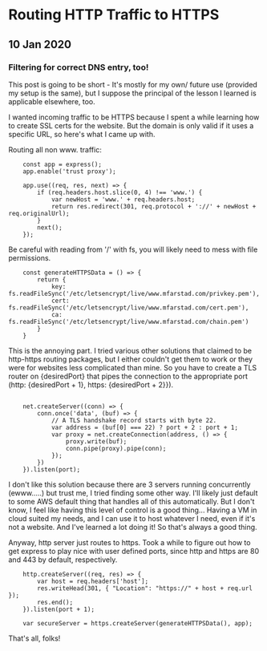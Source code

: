 <!-- extends layout -->

<!--block content -->

# Routing HTTP Traffic to HTTPS
## 10 Jan 2020
### Filtering for correct DNS entry, too!

This post is going to be short - It's mostly for my own/ future use (provided my setup is the same), but I suppose the principal of the lesson I learned is applicable elsewhere, too.

I wanted incoming traffic to be HTTPS because I spent a while learning how to create SSL certs for the website. But the domain is only valid if it uses a specific URL, so here's what I came up with. 

Routing all non www. traffic:
```
    const app = express();
    app.enable('trust proxy');

    app.use((req, res, next) => {
        if (req.headers.host.slice(0, 4) !== 'www.') {
            var newHost = 'www.' + req.headers.host;
            return res.redirect(301, req.protocol + '://' + newHost + req.originalUrl);
        }
        next();
    }); 
```
Be careful with reading from '/' with fs, you will likely need to mess with file permissions.
```
    const generateHTTPSData = () => {
        return {
            key: fs.readFileSync('/etc/letsencrypt/live/www.mfarstad.com/privkey.pem'),
            cert: fs.readFileSync('/etc/letsencrypt/live/www.mfarstad.com/cert.pem'),
            ca: fs.readFileSync('/etc/letsencrypt/live/www.mfarstad.com/chain.pem')
        }
    }
```
This is the annoying part. I tried various other solutions that claimed to be http-https routing packages, but I either couldn't get them to work or they were for websites less complicated than mine. So you have to create a TLS router on {desiredPort} that pipes the connection to the appropriate port (http: {desiredPort + 1}, https: {desiredPort + 2}}).
```

    net.createServer((conn) => {
        conn.once('data', (buf) => {
            // A TLS handshake record starts with byte 22.
            var address = (buf[0] === 22) ? port + 2 : port + 1;
            var proxy = net.createConnection(address, () => {
                proxy.write(buf);
                conn.pipe(proxy).pipe(conn);
            });
        })
    }).listen(port);
```
I don't like this solution because there are 3 servers running concurrently (ewww.....) but trust me, I tried finding some other way. I'll likely just default to some AWS default thing that handles all of this automatically. But I don't know, I feel like having this level of control is a good thing... Having a VM in cloud suited my needs, and I can use it to host whatever I need, even if it's not a website. And I've learned a lot doing it! So that's always a good thing.

Anyway, http server just routes to https. Took a while to figure out how to get express to play nice with user defined ports, since http and https are 80 and 443 by default, respectively.
```
    http.createServer((req, res) => {
        var host = req.headers['host'];
        res.writeHead(301, { "Location": "https://" + host + req.url });
        res.end();
    }).listen(port + 1);

    var secureServer = https.createServer(generateHTTPSData(), app);
```
That's all, folks!
